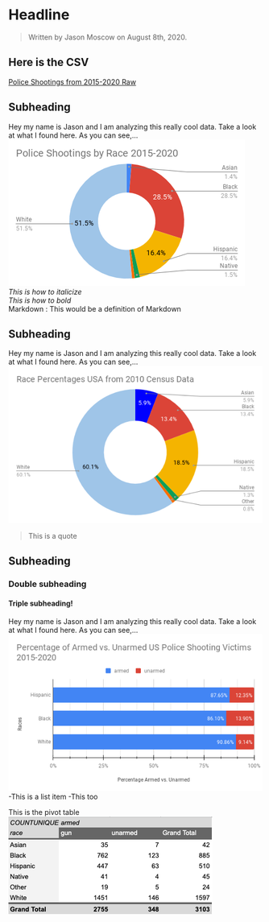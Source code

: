 # Headline
>Written by Jason Moscow on August 8th, 2020.


## Here is the CSV
[Police Shootings from 2015-2020 Raw](shootings.csv "Title")

## Subheading
Hey my name is Jason and I am analyzing this really cool data. Take a look at what I found here. As you can see,...  
![alt text](Police&#32;Shootings&#32;by&#32;Race&#32;2015-2020&#32;(2).png "My Chart!")  
_This is how to italicize_  
*This is how to bold*  
Markdown
:   This would be a definition of Markdown

## Subheading
Hey my name is Jason and I am analyzing this really cool data. Take a look at what I found here. As you can see,...  
![alt text](Race&#32;Percentages&#32;USA&#32;from&#32;2010&#32;Census&#32;Data.png "My Chart!")  
>This is a quote  

## Subheading
### Double subheading
#### Triple subheading!
Hey my name is Jason and I am analyzing this really cool data. Take a look at what I found here. As you can see,...  
![alt text](Percentage&#32;of&#32;Armed&#32;vs.&#32;Unarmed&#32;US&#32;Police&#32;Shooting&#32;Victims&#32;2015-2020&#32;(1).png "My Chart!")  
-This is a list item
-This too



This is the pivot table  
![alt text](pivotTable.png "My Chart!")  
